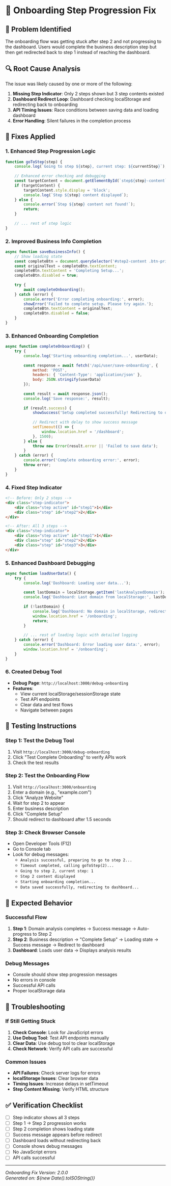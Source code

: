 # 🔧 Onboarding Step Progression Fix

## 🐛 **Problem Identified**

The onboarding flow was getting stuck after step 2 and not progressing to the dashboard. Users would complete the business description step but then get redirected back to step 1 instead of reaching the dashboard.

## 🔍 **Root Cause Analysis**

The issue was likely caused by one or more of the following:

1. **Missing Step Indicator**: Only 2 steps shown but 3 step contents existed
2. **Dashboard Redirect Loop**: Dashboard checking localStorage and redirecting back to onboarding
3. **API Timing Issues**: Race conditions between saving data and loading dashboard
4. **Error Handling**: Silent failures in the completion process

## 🔧 **Fixes Applied**

### **1. Enhanced Step Progression Logic**
```javascript
function goToStep(step) {
    console.log(`Going to step ${step}, current step: ${currentStep}`);
    
    // Enhanced error checking and debugging
    const targetContent = document.getElementById(`step${step}-content`);
    if (targetContent) {
        targetContent.style.display = 'block';
        console.log(`Step ${step} content displayed`);
    } else {
        console.error(`Step ${step} content not found!`);
        return;
    }
    
    // ... rest of step logic
}
```

### **2. Improved Business Info Completion**
```javascript
async function saveBusinessInfo() {
    // Show loading state
    const completeBtn = document.querySelector('#step2-content .btn-primary');
    const originalText = completeBtn.textContent;
    completeBtn.textContent = 'Completing Setup...';
    completeBtn.disabled = true;
    
    try {
        await completeOnboarding();
    } catch (error) {
        console.error('Error completing onboarding:', error);
        showError('Failed to complete setup. Please try again.');
        completeBtn.textContent = originalText;
        completeBtn.disabled = false;
    }
}
```

### **3. Enhanced Onboarding Completion**
```javascript
async function completeOnboarding() {
    try {
        console.log('Starting onboarding completion...', userData);
        
        const response = await fetch('/api/user/save-onboarding', {
            method: 'POST',
            headers: { 'Content-Type': 'application/json' },
            body: JSON.stringify(userData)
        });
        
        const result = await response.json();
        console.log('Save response:', result);
        
        if (result.success) {
            showSuccess('Setup completed successfully! Redirecting to dashboard...');
            
            // Redirect with delay to show success message
            setTimeout(() => {
                window.location.href = '/dashboard';
            }, 1500);
        } else {
            throw new Error(result.error || 'Failed to save data');
        }
    } catch (error) {
        console.error('Complete onboarding error:', error);
        throw error;
    }
}
```

### **4. Fixed Step Indicator**
```html
<!-- Before: Only 2 steps -->
<div class="step-indicator">
    <div class="step active" id="step1">1</div>
    <div class="step" id="step2">2</div>
</div>

<!-- After: All 3 steps -->
<div class="step-indicator">
    <div class="step active" id="step1">1</div>
    <div class="step" id="step2">2</div>
    <div class="step" id="step3">3</div>
</div>
```

### **5. Enhanced Dashboard Debugging**
```javascript
async function loadUserData() {
    try {
        console.log('Dashboard: Loading user data...');
        
        const lastDomain = localStorage.getItem('lastAnalyzedDomain');
        console.log('Dashboard: Last domain from localStorage:', lastDomain);
        
        if (!lastDomain) {
            console.log('Dashboard: No domain in localStorage, redirecting to onboarding');
            window.location.href = '/onboarding';
            return;
        }
        
        // ... rest of loading logic with detailed logging
    } catch (error) {
        console.error('Dashboard: Error loading user data:', error);
        window.location.href = '/onboarding';
    }
}
```

### **6. Created Debug Tool**
- **Debug Page**: `http://localhost:3000/debug-onboarding`
- **Features**: 
  - View current localStorage/sessionStorage state
  - Test API endpoints
  - Clear data and test flows
  - Navigate between pages

## 🧪 **Testing Instructions**

### **Step 1: Test the Debug Tool**
1. Visit `http://localhost:3000/debug-onboarding`
2. Click "Test Complete Onboarding" to verify APIs work
3. Check the test results

### **Step 2: Test the Onboarding Flow**
1. Visit `http://localhost:3000/onboarding`
2. Enter a domain (e.g., "example.com")
3. Click "Analyze Website"
4. Wait for step 2 to appear
5. Enter business description
6. Click "Complete Setup"
7. Should redirect to dashboard after 1.5 seconds

### **Step 3: Check Browser Console**
- Open Developer Tools (F12)
- Go to Console tab
- Look for debug messages:
  - `Analysis successful, preparing to go to step 2...`
  - `Timeout completed, calling goToStep(2)...`
  - `Going to step 2, current step: 1`
  - `Step 2 content displayed`
  - `Starting onboarding completion...`
  - `Data saved successfully, redirecting to dashboard...`

## 🎯 **Expected Behavior**

### **Successful Flow**
1. **Step 1**: Domain analysis completes → Success message → Auto-progress to Step 2
2. **Step 2**: Business description → "Complete Setup" → Loading state → Success message → Redirect to dashboard
3. **Dashboard**: Loads user data → Displays analysis results

### **Debug Messages**
- Console should show step progression messages
- No errors in console
- Successful API calls
- Proper localStorage data

## 🚨 **Troubleshooting**

### **If Still Getting Stuck**
1. **Check Console**: Look for JavaScript errors
2. **Use Debug Tool**: Test API endpoints manually
3. **Clear Data**: Use debug tool to clear localStorage
4. **Check Network**: Verify API calls are successful

### **Common Issues**
- **API Failures**: Check server logs for errors
- **localStorage Issues**: Clear browser data
- **Timing Issues**: Increase delays in setTimeout
- **Step Content Missing**: Verify HTML structure

## ✅ **Verification Checklist**

- [ ] Step indicator shows all 3 steps
- [ ] Step 1 → Step 2 progression works
- [ ] Step 2 completion shows loading state
- [ ] Success message appears before redirect
- [ ] Dashboard loads without redirecting back
- [ ] Console shows debug messages
- [ ] No JavaScript errors
- [ ] API calls successful

---

*Onboarding Fix Version: 2.0.0*  
*Generated on: ${new Date().toISOString()}*





